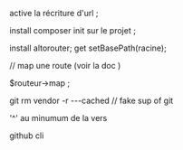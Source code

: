 active la récriture d'url ;



install composer init sur le projet ;

install altorouter; 
get setBasePath(racine);

// map une route (voir la doc )

$routeur->map ;

git rm vendor -r ---cached // fake sup of git 

'^' au minumum de la vers 

github cli